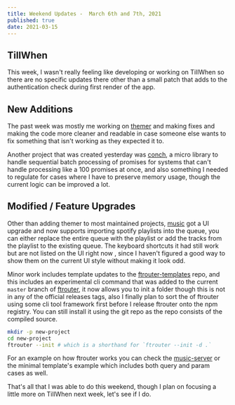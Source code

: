 ```yaml
---
title: Weekend Updates -  March 6th and 7th, 2021
published: true
date: 2021-03-15
---
```


## TillWhen

This week, I wasn't really feeling like developing or working on TillWhen so there are no specific updates there other than a small patch that adds to
the authentication check during first render of the app.

## New Additions

The past week was mostly me working on [themer](http://themer.reaper.im/) and making fixes and making the code more cleaner and readable in case
someone else wants to fix something that isn't working as they expected it to.

Another project that was created yesterday was [conch](https://github.com/barelyhuman/conch), a micro library to handle sequential batch processing of
promises for systems that can't handle processing like a 100 promises at once, and also something I needed to regulate for cases where I have to
preserve memory usage, though the current logic can be improved a lot.

## Modified / Feature Upgrades

Other than adding themer to most maintained projects, [music](https://music.reaper.im) got a UI upgrade and now supports importing spotify playlists
into the queue, you can either replace the entire queue with the playlist or add the tracks from the playlist to the existing queue. The keyboard
shortcuts it had still work but are not listed on the UI right now , since I haven't figured a good way to show them on the current UI style without
making it look odd.

Minor work includes template updates to the [ftrouter-templates](https://github.com/barelyhuman/ftrouter-templates) repo, and this includes an
experimental cli command that was added to the current `master` branch of [ftrouter](https://github.com/barelyhuman/ftrouter), it now allows you to
init a folder though this is not in any of the official releases tags, also I finally plan to sort the of ftrouter using some cli tool framework first
before I release ftrouter onto the npm registry. You can still install it using the git repo as the repo consists of the compiled source.

```sh
mkdir -p new-project
cd new-project
ftrouter --init # which is a shorthand for `ftrouter --init -d .`
```

For an example on how ftrouter works you can check the [music-server](https://github.com/barelyhuman/music-server) or the minimal template's example
which includes both query and param cases as well.

That's all that I was able to do this weekend, though I plan on focusing a little more on TillWhen next week, let's see if I do.
